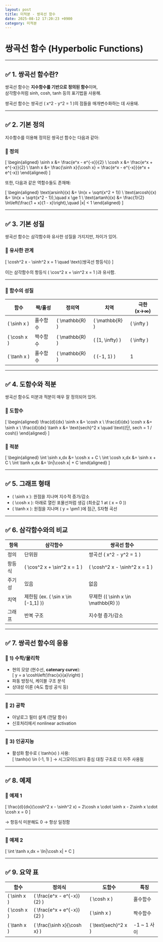 ```yaml
---
layout: post
title: 미적분 - 쌍곡선 함수
date: 2025-08-12 17:20:23 +0900
category: 미적분
---
```

# 쌍곡선 함수 (Hyperbolic Functions)

---

## ✅ 1. 쌍곡선 함수란?

쌍곡선 함수는 **지수함수를 기반으로 정의된 함수**이며,  
삼각함수처럼 sinh, cosh, tanh 등의 표기법을 사용해.

쌍곡선 함수는 쌍곡선 \( x^2 - y^2 = 1 \)의 점들을 매개변수화하는 데 사용돼.

---

## ✅ 2. 기본 정의

지수함수를 이용해 정의된 쌍곡선 함수는 다음과 같아:

### 📌 정의

\[
\begin{aligned}
\sinh x &= \frac{e^x - e^{-x}}{2} \\
\cosh x &= \frac{e^x + e^{-x}}{2} \\
\tanh x &= \frac{\sinh x}{\cosh x} = \frac{e^x - e^{-x}}{e^x + e^{-x}}
\end{aligned}
\]

또한, 다음과 같은 역함수들도 존재해:

\[
\begin{aligned}
\text{arsinh}(x) &= \ln(x + \sqrt{x^2 + 1}) \\
\text{arcosh}(x) &= \ln(x + \sqrt{x^2 - 1}),\quad x \ge 1 \\
\text{artanh}(x) &= \frac{1}{2} \ln\left(\frac{1 + x}{1 - x}\right),\quad |x| < 1
\end{aligned}
\]

---

## ✅ 3. 기본 성질

쌍곡선 함수는 삼각함수와 유사한 성질을 가지지만, 차이가 있어.

### 📌 유사한 관계

\[
\cosh^2 x - \sinh^2 x = 1 \quad \text{(쌍곡선 항등식)}
\]

이는 삼각함수의 항등식 \( \cos^2 x + \sin^2 x = 1 \)과 유사함.

---

### 📌 함수의 성질

| 함수 | 짝/홀성 | 정의역 | 치역 | 극한 (x→∞) |
|------|---------|--------|------|-------------|
| \( \sinh x \) | 홀수함수 | \( \mathbb{R} \) | \( \mathbb{R} \) | \( \infty \) |
| \( \cosh x \) | 짝수함수 | \( \mathbb{R} \) | \( [1, \infty) \) | \( \infty \) |
| \( \tanh x \) | 홀수함수 | \( \mathbb{R} \) | \( (-1, 1) \) | 1 |

---

## ✅ 4. 도함수와 적분

쌍곡선 함수도 미분과 적분이 매우 잘 정의되어 있어.

### 📌 도함수

\[
\begin{aligned}
\frac{d}{dx} \sinh x &= \cosh x \\
\frac{d}{dx} \cosh x &= \sinh x \\
\frac{d}{dx} \tanh x &= \text{sech}^2 x \quad \text{(단, sech = 1 / cosh)}
\end{aligned}
\]

### 📌 적분

\[
\begin{aligned}
\int \sinh x\,dx &= \cosh x + C \\
\int \cosh x\,dx &= \sinh x + C \\
\int \tanh x\,dx &= \ln|\cosh x| + C
\end{aligned}
\]

---

## ✅ 5. 그래프 형태

- \( \sinh x \): 원점을 지나며 지수적 증가/감소  
- \( \cosh x \): 아래로 열린 포물선처럼 생김 (최솟값 1 at \( x = 0 \))  
- \( \tanh x \): 원점을 지나며 \( y = \pm1 \)에 점근, S자형 곡선

---

## ✅ 6. 삼각함수와의 비교

| 항목 | 삼각함수 | 쌍곡선 함수 |
|------|----------|---------------|
| 정의 | 단위원 | 쌍곡선 \( x^2 - y^2 = 1 \) |
| 항등식 | \( \cos^2 x + \sin^2 x = 1 \) | \( \cosh^2 x - \sinh^2 x = 1 \) |
| 주기성 | 있음 | 없음 |
| 치역 | 제한됨 (ex. \( \sin x \in [-1,1] \)) | 무제한 (\( \sinh x \in \mathbb{R} \)) |
| 그래프 | 반복 구조 | 지수형 증가/감소 |

---

## ✅ 7. 쌍곡선 함수의 응용

### 📌 1) 수학/물리학

- 현의 모양 (현수선, **catenary curve**):  
  \[
  y = a \cosh\left(\frac{x}{a}\right)
  \]
- 파동 방정식, 케이블 구조 분석
- 상대성 이론 (속도 합성 공식 등)

---

### 📌 2) 공학

- 아날로그 필터 설계 (전달 함수)
- 신호처리에서 nonlinear activation

---

### 📌 3) 인공지능

- 활성화 함수로 \( \tanh(x) \) 사용:  
  \[
  \tanh(x) \in (-1, 1)
  \]
  → 시그모이드보다 중심 대칭 구조로 더 자주 사용됨

---

## ✅ 8. 예제

### 📌 예제 1

\[
\frac{d}{dx}(\cosh^2 x - \sinh^2 x) = 2\cosh x \cdot \sinh x - 2\sinh x \cdot \cosh x = 0
\]

→ 항등식 미분해도 0 → 항상 일정함

---

### 📌 예제 2

\[
\int \tanh x\,dx = \ln|\cosh x| + C
\]

---

## ✅ 9. 요약 표

| 함수 | 정의식 | 도함수 | 특징 |
|------|--------|--------|-------|
| \( \sinh x \) | \( \frac{e^x - e^{-x}}{2} \) | \( \cosh x \) | 홀수함수 |
| \( \cosh x \) | \( \frac{e^x + e^{-x}}{2} \) | \( \sinh x \) | 짝수함수 |
| \( \tanh x \) | \( \frac{\sinh x}{\cosh x} \) | \( \text{sech}^2 x \) | -1 ~ 1 사이 |
